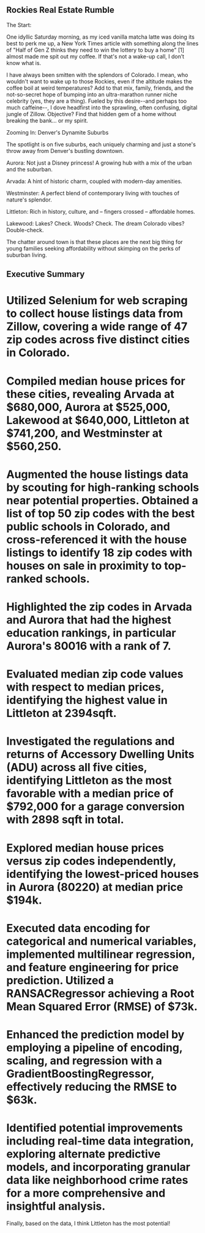 ## Rockies Real Estate Rumble


The Start:

One idyllic Saturday morning, as my iced vanilla matcha latte was doing its best to perk me up, a New York Times article with something along the lines of "Half of Gen Z thinks they need to win the lottery to buy a home" [1] almost made me spit out my coffee. If that's not a wake-up call, I don’t know what is.

I have always been smitten with the splendors of Colorado. I mean, who wouldn't want to wake up to those Rockies, even if the altitude makes the coffee boil at weird temperatures? Add to that mix, family, friends, and the not-so-secret hope of bumping into an ultra-marathon runner niche celebrity (yes, they are a thing). Fueled by this desire--and perhaps too much caffeine--, I dove headfirst into the sprawling, often confusing, digital jungle of Zillow. Objective? Find that hidden gem of a home without breaking the bank... or my spirit.

Zooming In: Denver's Dynamite Suburbs

The spotlight is on five suburbs, each uniquely charming and just a stone's throw away from Denver's bustling downtown.

Aurora: Not just a Disney princess! A growing hub with a mix of the urban and the suburban.

Arvada: A hint of historic charm, coupled with modern-day amenities.

Westminster: A perfect blend of contemporary living with touches of nature's splendor.

Littleton: Rich in history, culture, and – fingers crossed – affordable homes.

Lakewood: Lakes? Check. Woods? Check. The dream Colorado vibes? Double-check.

The chatter around town is that these places are the next big thing for young families seeking affordability without skimping on the perks of suburban living.

## Executive Summary

# Utilized Selenium for web scraping to collect house listings data from Zillow, covering a wide range of 47 zip codes across five distinct cities in Colorado.

# Compiled median house prices for these cities, revealing Arvada at $680,000, Aurora at $525,000, Lakewood at $640,000, Littleton at $741,200, and Westminster at $560,250.

# Augmented the house listings data by scouting for high-ranking schools near potential properties. Obtained a list of top 50 zip codes with the best public schools in Colorado, and cross-referenced it with the house listings to identify 18 zip codes with houses on sale in proximity to top-ranked schools.

# Highlighted the zip codes in Arvada and Aurora that had the highest education rankings, in particular Aurora's 80016 with a rank of 7.

# Evaluated median zip code values with respect to median prices, identifying the highest value in Littleton at 2394sqft.

# Investigated the regulations and returns of Accessory Dwelling Units (ADU) across all five cities, identifying Littleton as the most favorable with a median price of $792,000 for a garage conversion with 2898 sqft in total.

# Explored median house prices versus zip codes independently, identifying the lowest-priced houses in Aurora (80220) at median price $194k.

# Executed data encoding for categorical and numerical variables, implemented multilinear regression, and feature engineering for price prediction. Utilized a RANSACRegressor achieving a Root Mean Squared Error (RMSE) of $73k.

# Enhanced the prediction model by employing a pipeline of encoding, scaling, and regression with a GradientBoostingRegressor, effectively reducing the RMSE to $63k.

# Identified potential improvements including real-time data integration, exploring alternate predictive models, and incorporating granular data like neighborhood crime rates for a more comprehensive and insightful analysis.

Finally, based on the data, I think Littleton has the most potential!
